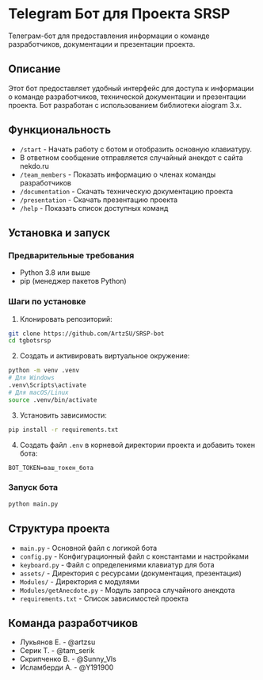 # Telegram Бот для Проекта SRSP

Телеграм-бот для предоставления информации о команде разработчиков, документации и презентации проекта.

## Описание

Этот бот предоставляет удобный интерфейс для доступа к информации о команде разработчиков, технической документации и презентации проекта. Бот разработан с использованием библиотеки aiogram 3.x.

## Функциональность

- `/start` - Начать работу с ботом и отобразить основную клавиатуру.
- В ответном сообщение отправляется случайный анекдот с сайта nekdo.ru
- `/team_members` - Показать информацию о членах команды разработчиков
- `/documentation` - Скачать техническую документацию проекта
- `/presentation` - Скачать презентацию проекта
- `/help` - Показать список доступных команд

## Установка и запуск

### Предварительные требования

- Python 3.8 или выше
- pip (менеджер пакетов Python)

### Шаги по установке

1. Клонировать репозиторий:
```bash
git clone https://github.com/ArtzSU/SRSP-bot
cd tgbotsrsp
```

2. Создать и активировать виртуальное окружение:
```bash
python -m venv .venv
# Для Windows
.venv\Scripts\activate
# Для macOS/Linux
source .venv/bin/activate
```

3. Установить зависимости:
```bash
pip install -r requirements.txt
```

4. Создать файл `.env` в корневой директории проекта и добавить токен бота:
```
BOT_TOKEN=ваш_токен_бота
```

### Запуск бота

```bash
python main.py
```

## Структура проекта

- `main.py` - Основной файл с логикой бота
- `config.py` - Конфигурационный файл с константами и настройками
- `keyboard.py` - Файл с определениями клавиатур для бота
- `assets/` - Директория с ресурсами (документация, презентация)
-  `Modules/` - Директория с модулями
-  `Modules/getAnecdote.py` - Модуль запроса случайного анекдота
- `requirements.txt` - Список зависимостей проекта

## Команда разработчиков

- Лукьянов Е. - @artzsu
- Серик Т. - @tam_serik
- Скрипченко В. - @Sunny_Vls
- Исламберди А. - @Y191900
